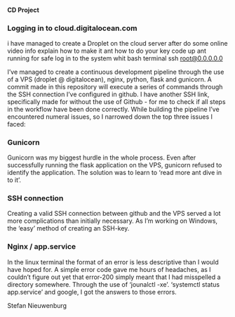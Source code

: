 #### CD Project ####

### Logging in to cloud.digitalocean.com ###
i have managed to create a Droplet on the cloud server after do some online video info explain how to make it ant how to do your key code up ant running for safe log in to the system whit bash terminal ssh root@0.0.0.0.0

I’ve managed to create a continuous development pipeline through the use of a VPS (droplet @ digitalocean), nginx, python, flask and gunicorn. 
A commit made in this repository will execute a series of commands through the SSH connection I’ve configured in github. I have another SSH link, specifically made for without the use of Github - for me to check if all steps in the workflow have been done correctly.
While building the pipeline I’ve encountered numeral issues, so I narrowed down the top three issues I faced:

### Gunicorn ######
Gunicorn was my biggest hurdle in the whole process. Even after successfully running the flask application on the VPS, gunicorn refused to identify the application. 
The solution was to learn to ‘read more ant dive in to it’. 

### SSH connection ######
Creating a valid SSH connection between github and the VPS served a lot more complications than initially necessary. As I’m working on Windows, the ‘easy’ method of creating an SSH-key.

### Nginx / app.service #####
In the linux terminal the format of an error is less descriptive than I would have hoped for. 
A simple error code gave me hours of headaches, as I couldn’t figure out yet that error-200 simply meant that I had misspelled a directory somewhere. Through the use of ‘jounalctl -xe’. ‘systemctl status app.service’ and google, I got the answers to those errors.

Stefan Nieuwenburg